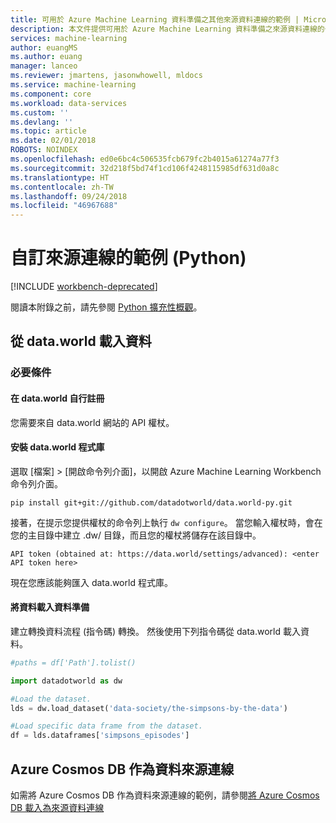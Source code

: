 ```yaml
---
title: 可用於 Azure Machine Learning 資料準備之其他來源資料連線的範例 | Microsoft Docs
description: 本文件提供可用於 Azure Machine Learning 資料準備之來源資料連線的一組範例
services: machine-learning
author: euangMS
ms.author: euang
manager: lanceo
ms.reviewer: jmartens, jasonwhowell, mldocs
ms.service: machine-learning
ms.component: core
ms.workload: data-services
ms.custom: ''
ms.devlang: ''
ms.topic: article
ms.date: 02/01/2018
ROBOTS: NOINDEX
ms.openlocfilehash: ed0e6bc4c506535fcb679fc2b4015a61274a77f3
ms.sourcegitcommit: 32d218f5bd74f1cd106f4248115985df631d0a8c
ms.translationtype: HT
ms.contentlocale: zh-TW
ms.lasthandoff: 09/24/2018
ms.locfileid: "46967688"
---
```

# <a name="sample-of-custom-source-connections-python"></a>自訂來源連線的範例 (Python) 

[!INCLUDE [workbench-deprecated](../../../includes/aml-deprecating-preview-2017.md)] 


閱讀本附錄之前，請先參閱 [Python 擴充性概觀](data-prep-python-extensibility-overview.md)。

## <a name="load-data-from-dataworld"></a>從 data.world 載入資料

### <a name="prerequisites"></a>必要條件

#### <a name="register-yourself-at-dataworld"></a>在 data.world 自行註冊
您需要來自 data.world 網站的 API 權杖。

#### <a name="install-dataworld-library"></a>安裝 data.world 程式庫

選取 [檔案] > [開啟命令列介面]，以開啟 Azure Machine Learning Workbench 命令列介面。

```console
pip install git+git://github.com/datadotworld/data.world-py.git
```

接著，在提示您提供權杖的命令列上執行 `dw configure`。 當您輸入權杖時，會在您的主目錄中建立 .dw/ 目錄，而且您的權杖將儲存在該目錄中。

```
API token (obtained at: https://data.world/settings/advanced): <enter API token here>
```
現在您應該能夠匯入 data.world 程式庫。

#### <a name="load-data-into-data-preparation"></a>將資料載入資料準備

建立轉換資料流程 (指令碼) 轉換。 然後使用下列指令碼從 data.world 載入資料。

```python
#paths = df['Path'].tolist()

import datadotworld as dw

#Load the dataset.
lds = dw.load_dataset('data-society/the-simpsons-by-the-data')

#Load specific data frame from the dataset.
df = lds.dataframes['simpsons_episodes']

```
## <a name="azure-cosmos-db-as-a-data-source-connection"></a>Azure Cosmos DB 作為資料來源連線
如需將 Azure Cosmos DB 作為資料來源連線的範例，請參閱[將 Azure Cosmos DB 載入為來源資料連線](data-prep-load-azure-cosmos-db.md)
